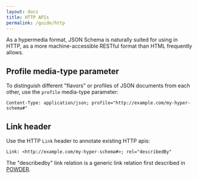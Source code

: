 ```yaml
---
layout: docs
title: HTTP APIs
permalink: /guide/http
---
```


As a hypermedia format, JSON Schema is naturally suited for using in HTTP, as a more machine-accessible RESTful format than HTML frequently allows.

## Profile media-type parameter

To distinguish different "flavors" or profiles of JSON documents from each other, use the `profile` media-type parameter:

    Content-Type: application/json; profile="http://example.com/my-hyper-schema#"

## Link header

Use the HTTP `Link` header to annotate existing HTTP apis:

    Link: <http://example.com/my-hyper-schema#>; rel="describedBy"

The "describedby" link relation is a generic link relation first described in [POWDER](https://www.w3.org/TR/powder-dr/#semlink).

